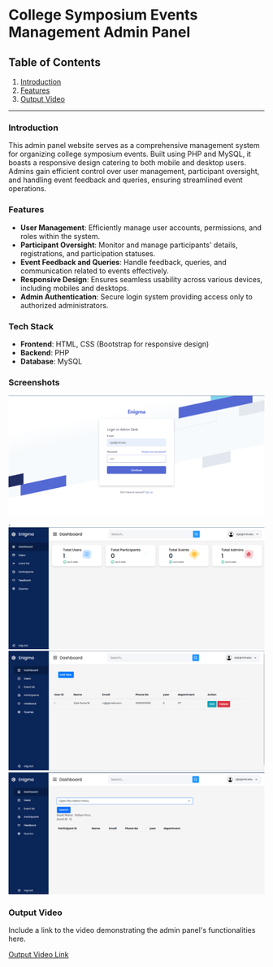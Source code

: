 # College Symposium Events Management Admin Panel

## Table of Contents

1. [Introduction](#introduction)
2. [Features](#features)
3. [Output Video](#output-video)

---

### Introduction

This admin panel website serves as a comprehensive management system for organizing college symposium events. Built using PHP and MySQL, it boasts a responsive design catering to both mobile and desktop users. Admins gain efficient control over user management, participant oversight, and handling event feedback and queries, ensuring streamlined event operations.

### Features

- **User Management**: Efficiently manage user accounts, permissions, and roles within the system.
- **Participant Oversight**: Monitor and manage participants' details, registrations, and participation statuses.
- **Event Feedback and Queries**: Handle feedback, queries, and communication related to events effectively.
- **Responsive Design**: Ensures seamless usability across various devices, including mobiles and desktops.
- **Admin Authentication**: Secure login system providing access only to authorized administrators.

### Tech Stack

- **Frontend**: HTML, CSS (Bootstrap for responsive design)
- **Backend**: PHP
- **Database**: MySQL


### Screenshots

![Login page](https://raw.githubusercontent.com/vijaisuria/admin-panel-event-management/master/output/screenshot-1.png).
![Admin Dashboard](https://raw.githubusercontent.com/vijaisuria/admin-panel-event-management/master/output/screenshot-2.png)
![User controller](https://raw.githubusercontent.com/vijaisuria/admin-panel-event-management/master/output/screenshot-3.png)
![Participants controller](https://raw.githubusercontent.com/vijaisuria/admin-panel-event-management/master/output/screenshot-4.png)

### Output Video

Include a link to the video demonstrating the admin panel's functionalities here.

[Output Video Link](https://drive.google.com/file/d/14ZiAnY9IW2IMuE5lDFS5XnX620_c0to6/view?usp=sharing)


